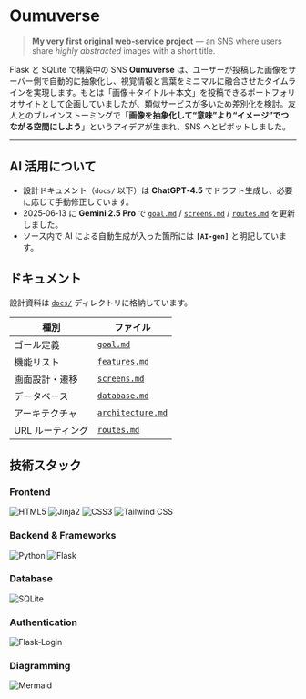 # Oumuverse

> **My very first original web‑service project** — an SNS where users share *highly abstracted* images with a short title.

Flask と SQLite で構築中の SNS **Oumuverse** は、ユーザーが投稿した画像をサーバー側で自動的に抽象化し、視覚情報と言葉をミニマルに融合させたタイムラインを実現します。もとは「画像＋タイトル＋本文」を投稿できるポートフォリオサイトとして企画していましたが、類似サービスが多いため差別化を検討。友人とのブレインストーミングで「**画像を抽象化して“意味”より“イメージ”でつながる空間にしよう**」というアイデアが生まれ、SNS へとピボットしました。

---

## AI 活用について

* 設計ドキュメント（`docs/` 以下）は **ChatGPT‑4.5** でドラフト生成し、必要に応じて手動修正しています。
* 2025‑06‑13 に **Gemini 2.5 Pro** で [`goal.md`](docs/goal.md) / [`screens.md`](docs/screens.md) / [`routes.md`](docs/routes.md) を更新しました。
* ソース内で AI による自動生成が入った箇所には **`[AI-gen]`** と明記しています。

## ドキュメント

設計資料は [`docs/`](docs/) ディレクトリに格納しています。

| 種別         | ファイル                                      |
| ---------- | ----------------------------------------- |
| ゴール定義      | [`goal.md`](docs/goal.md)                 |
| 機能リスト      | [`features.md`](docs/features.md)         |
| 画面設計・遷移    | [`screens.md`](docs/screens.md)           |
| データベース     | [`database.md`](docs/database.md)         |
| アーキテクチャ    | [`architecture.md`](docs/architecture.md) |
| URL ルーティング | [`routes.md`](docs/routes.md)             |

## 技術スタック

### Frontend

![HTML5](https://img.shields.io/badge/-HTML5-E34F26?style=flat\&logo=html5\&logoColor=white) ![Jinja2](https://img.shields.io/badge/-Jinja2-B41717?style=flat\&logo=jinja\&logoColor=white) ![CSS3](https://img.shields.io/badge/-CSS3-1572B6?style=flat\&logo=css3\&logoColor=white) ![Tailwind CSS](https://img.shields.io/badge/-Tailwind%20CSS-06B6D4?style=flat\&logo=tailwindcss\&logoColor=white)

### Backend & Frameworks

![Python](https://img.shields.io/badge/-Python-3776AB?style=flat\&logo=python\&logoColor=white) ![Flask](https://img.shields.io/badge/-Flask-000000?style=flat\&logo=flask\&logoColor=white)

### Database

![SQLite](https://img.shields.io/badge/-SQLite-003B57?style=flat\&logo=sqlite\&logoColor=white)

### Authentication

![Flask‑Login](https://img.shields.io/badge/-Flask%20Login-000?style=flat\&logo=python\&logoColor=white)

### Diagramming

![Mermaid](https://img.shields.io/badge/-Mermaid-64B587?style=flat\&logo=mermaid\&logoColor=white)
